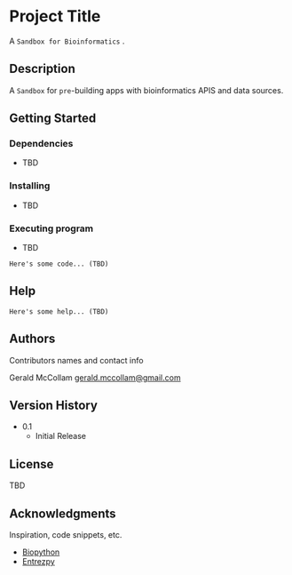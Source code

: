 # Project Title

A `Sandbox for Bioinformatics` . 

## Description

A `Sandbox` for `pre`-building apps with bioinformatics APIS and data sources. 

## Getting Started

### Dependencies

* TBD

### Installing

* TBD

### Executing program

* TBD
```
Here's some code... (TBD)
```

## Help

```
Here's some help... (TBD)
```

## Authors

Contributors names and contact info

Gerald McCollam
gerald.mccollam@gmail.com

## Version History

* 0.1
    * Initial Release

## License

TBD

## Acknowledgments

Inspiration, code snippets, etc.
* [Biopython](https://github.com/biopython/biopython)
* [Entrezpy](https://entrezpy.readthedocs.io/en/master/)